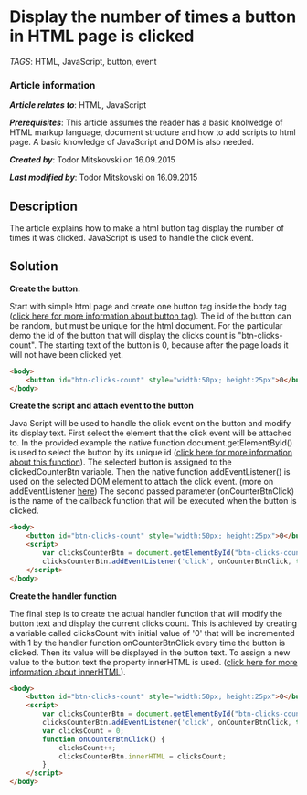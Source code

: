# Display the number of times a button in HTML page is clicked

*TAGS*: HTML, JavaScript, button, event

### **Article information**

***Article relates to***: HTML, JavaScript

***Prerequisites***: This article assumes the reader has a basic knolwedge of HTML markup language, document structure and how to add scripts to html page. A basic knowledge of JavaScript and DOM is also needed.

***Created by***: Todor Mitskovski on 16.09.2015

***Last modified by***: Todor Mitskovski on 16.09.2015


## Description
The article explains how to make a html button tag display the number of times it was clicked. JavaScript is used to handle the click event.

## Solution

**Create the button.**

Start with simple html page and create one button tag inside the body tag ([click here for more information about button tag](http://www.w3schools.com/tags/tag_button.asp)). The id of the button can be random, but must be unique for the html document. For the particular demo the id of the button that will display the clicks count is "btn-clicks-count". The starting text of the button is 0, because after the page loads it will not have been clicked yet. 

```HTML
<body>
    <button id="btn-clicks-count" style="width:50px; height:25px">0</button>
</body>
```

**Create the script and attach event to the button**

Java Script will be used to handle the click event on the button and modify its display text. First select the element that the click event will be attached to. In the provided example the native function document.getElementById() is used to select the button by its unique id ([click here for more information about this function](https://developer.mozilla.org/en-US/docs/Web/API/Document/getElementById)). The selected button is assigned to the clickedCounterBtn variable. Then the native function addEventListener() is used on the selected DOM element to attach the click event. (more on addEventListener [here](https://developer.mozilla.org/en-US/docs/Web/API/EventTarget/addEventListener)) The second passed parameter (onCounterBtnClick) is the name of the callback function that will be executed when the button is clicked.

```HTML
<body>
    <button id="btn-clicks-count" style="width:50px; height:25px">0</button>
    <script>
        var clicksCounterBtn = document.getElementById("btn-clicks-count");
        clicksCounterBtn.addEventListener('click', onCounterBtnClick, true);
    </script>
</body>
```

**Create the handler function**

The final step is to create the actual handler function that will modify the button text and display the current clicks count. This is achieved by creating a variable called clicksCount with initial value of '0' that will be incremented with 1 by the handler function onCounterBtnClick every time the button is clicked. Then its value will be displayed in the button text. To assign a new value to the button text the property innerHTML is used. ([click here for more information about innerHTML](https://developer.mozilla.org/en-US/docs/Web/API/Element/innerHTML)).

```HTML
<body>
    <button id="btn-clicks-count" style="width:50px; height:25px">0</button>
    <script>
        var clicksCounterBtn = document.getElementById("btn-clicks-count");
        clicksCounterBtn.addEventListener('click', onCounterBtnClick, true);
        var clicksCount = 0;
        function onCounterBtnClick() {
            clicksCount++;
            clicksCounterBtn.innerHTML = clicksCount;
        }
    </script>
</body>
```